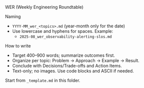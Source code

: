 WER (Weekly Engineering Roundtable)

Naming
- `YYYY-MM_wer_<topics>.md` (year-month only for the date)
- Use lowercase and hyphens for spaces. Example:
  - `2025-08_wer_observability-alerting-slos.md`

How to write
- Target 400–900 words; summarize outcomes first.
- Organize per topic: Problem → Approach → Example → Result.
- Conclude with Decisions/Trade-offs and Action Items.
- Text-only; no images. Use code blocks and ASCII if needed.

Start from `_template.md` in this folder.
